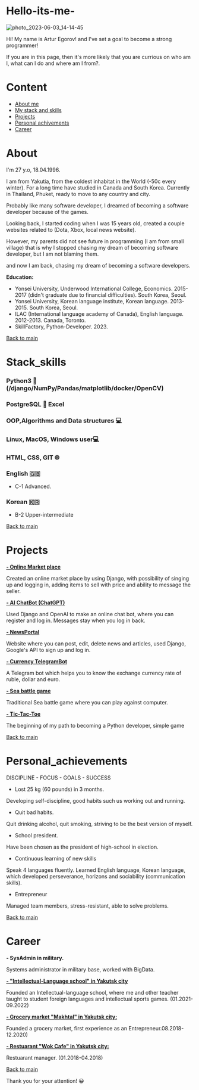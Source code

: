# Hello-its-me-
![photo_2023-06-03_14-14-45](https://github.com/egorovarturxx/Hello-its-me-/assets/122422490/46418c02-1433-430f-bc55-707bee3ac8f4)

<p>
Hi! My name is Artur Egorov! and I've set a goal to become a strong programmer!
</p>

<p>
If you are in this page, then it's more likely that you are currious on who am I, what can I do and where am I from?.
</p>

# Content
- [About me](#about)
- [My stack and skills](#stack_skills)
- [Projects](#projects)
- [Personal achivements](#personal-achievements)
- [Career](#career)



# About
<p>I'm 27 y.o, 18.04.1996.</p>
<p>I am from Yakutia, from the coldest inhabitat in the World (-50c every winter).  For a long time have studied in Canada and South Korea. Currently in Thailand, Phuket, ready to move to any country and city.</p>
<p>Probably like many software developer, I dreamed of becoming a software developer because of the games.</p> 
<p>Looking back, I started coding when I was 15 years old, created a couple websites related to (Dota, Xbox, local news website).</p>
<p>However, my parents did not see future in programming (I am from small village) that is why I stopped chasing my dream of becoming software developer, but I am not blaming them.</p>
<p>and now I am back, chasing my dream of becoming a software developers.</p>

<div><b>Education:</b></div>

- Yonsei University, Underwood International College, Economics. 2015-2017 (didn't graduate due to financial difficulties). South Korea, Seoul.
- Yonsei University, Korean language institute, Korean language. 2013-2015. South Korea, Seoul.
- ILAC (International language academy of Canada), English language. 2012-2013. Canada, Toronto.
- SkillFactory, Python-Developer. 2023.

[Back to main](#content)


# Stack_skills

<h3>Python3 🐍 (/django/NumPy/Pandas/matplotlib/docker/OpenCV)</h3>
   
<h3>PostgreSQL 🐘 Excel</h3>

<h3>OOP,Algorithms and Data structures 💻</h3>

<h3>Linux, MacOS, Windows user💻</h3>

<h3>HTML, CSS, GIT 🌐</h3>

<h3>English 🇬🇧</h3>

- C-1 Advanced.

<h3>Korean 🇰🇷</h3>

- B-2 Upper-intermediate
    
[Back to main](#content)

# Projects
<a href=https://github.com/egorovarturxx/MarketPlace/><b>- Online Market place</b></a>
<p>Created an online market place by using Django, with possibility of singing up and logging in, adding items to sell with price and ability to message the seller.</p>

<a href=https://github.com/egorovarturxx/AI_ChatBot/><b>- AI ChatBot (ChatGPT)</b></a>
 <p>Used Django and OpenAI to make an online chat bot, where you can register and log in. Messages stay when you log in back.</p>
 
<a href=https://github.com/egorovarturxx/NewsPortal-8.6/><b>- NewsPortal</b></a>
<p>Website where you can post, edit, delete news and articles, used Django, Google's API to sign up and log in.</p>

<a href=https://github.com/egorovarturxx/TelegramBot/><b>- Currency TelegramBot</b></a>
 <p>A Telegram bot which helps you to know the exchange currency rate of ruble, dollar and euro.</p>
 
 <a href=https://github.com/egorovarturxx/Sea-battle/><b>- Sea battle game</b></a>
 <p>Traditional Sea battle game where you can play against computer.</p>
 
 <a href=https://github.com/egorovarturxx/XO/><b>- Tic-Tac-Toe</b></a>
 <p>The beginning of my path to becoming a Python developer, simple game</p>

[Back to main](#content)

# Personal_achievements
DISCIPLINE - FOCUS - GOALS - SUCCESS

- Lost 25 kg (60 pounds) in 3 months.

Developing self-discipline, good habits such us working out and running.

- Quit bad habits.

Quit drinking alcohol, quit smoking, striving to be the best version of myself.

- School president.

Have been chosen as the president of high-school in election. 

- Continuous learning of new skills

Speak 4 languages fluently. Learned English language, Korean language, which developed perseverance, horizons and sociability (communication skills). 

- Entrepreneur

Managed team members, stress-resistant, able to solve problems.


[Back to main](#content)
 
 
# Career

<b>- SysAdmin in military.</b>
<p>
Systems administrator in military base, worked with BigData.  
</p>

<a href=https://www.instagram.com/ils_ykt/><b>- "Intellectual-Language school" in Yakutsk city</b></a>
<p>Founded an Intellectual-language school, where me and other teacher taught to student foreign languages and intellectual sports games.  (01.2021-09.2022) </p>

<a href=https://www.instagram.com/makhtalykt/><b>- Grocery market "Makhtal" in Yakutsk city:</b></a>
 <p>Founded a grocery market, first experience as an Entrepreneur.08.2018-12.2020)</p>
 

<a href=https://www.instagram.com/wokcafeykt/><b>- Restuarant "Wok Cafe" in Yakutsk city:</b></a>
 <p>Restuarant manager. (01.2018-04.2018)</p>
 

[Back to main](#content)

Thank you for your attention! 😀
